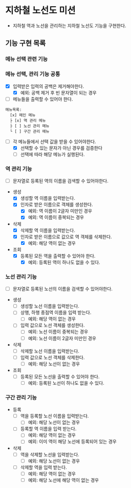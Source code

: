 # 지하철 노선도 미션
- 지하철 역과 노선을 관리하는 지하철 노선도 기능을 구현한다.

## 기능 구현 목록

### 메뉴 선택 관련 기능

### 메뉴 선택, 관리 기능 공통
- [x] 입력받은 입력의 공백은 제거해야한다.
  - [x] 예외: 공백 제거 후 빈 문자열이 되는 경우

- [ ] 메뉴들을 출력할 수 있어야 한다.
```
메뉴목록:
  [x] 메인 메뉴
  ├ [x] 역 관리 메뉴
  ├ [ ] 노선 관리 메뉴
  └ [ ] 구간 관리 메뉴
```

- [ ] 각 메뉴들에서 선택 값을 받을 수 있어야한다.
  - [x] 선택할 수 있는 문자가 아닌 경우를 검증한다
  - [ ] 선택에 따라 해당 메뉴가 실행된다.

### 역 관리 기능
- [ ] 문자열로 등록된 역의 이름을 검색할 수 있어야한다.
- 생성
  - [x] 생성할 역 이름을 입력받는다.
  - [x] 인자로 받은 이름으로 객체를 생성한다.
    - [x] 예외: 역 이름이 2글자 미만인 경우
    - [x] 예외: 역 이름이 중복되는 경우
- 삭제
  - [x] 삭제할 역 이름을 입력받는다.
  - [x] 인자로 받은 이름으로 값으로 역 객체를 삭제한다.
    - [x] 예외: 해당 역이 없는 경우
- 조회
  - [x] 등록된 모든 역을 출력할 수 있어야 한다.
    - [x] 예외: 등록된 역이 하나도 없을 수 있다.

### 노선 관리 기능
- [ ] 문자열로 등록된 노선의 이름을 검색할 수 있어야한다.
- 생성
  - [ ] 생성할 노선 이름을 입력받는다.
  - [ ] 상행, 하행 종점역 이름을 입력 받는다.
    - [ ] 예외: 해당 역이 없는 경우
  - [ ] 입력 값으로 노선 객체를 생성한다.
    - [ ] 예외: 노선 이름이 중복되는 경우
    - [ ] 예외: 노선 이름이 2글자 미만인 경우
- 삭제
  - [ ] 삭제할 노선 이름을 입력받는다.
  - [ ] 입력 값으로 노선 객체를 삭제한다.
    - [ ] 예외: 해당 노선이 없는 경우
- 조회
  - [ ] 등록된 모든 노선을 출력할 수 있어야 한다.
    - [ ] 예외: 등록된 노선이 하나도 없을 수 있다.

### 구간 관리 기능
- 등록
  - [ ] 역을 등록할 노선 이름을 입력받는다.
    - [ ] 예외: 해당 노선이 없는 경우
  - [ ] 등록할 역 이름을 입력 받는다.
    - [ ] 예외: 해당 역이 없는 경우
    - [ ] 예외: 이미 역이 해당 노선에 등록되어 있는 경우
- 삭제
  - [ ] 역을 삭제할 노선을 입력받는다.
    - [ ] 예외: 해당 노선이 없는 경우
  - [ ] 삭제할 역을 입력 받는다.
    - [ ] 예외: 해당 역이 없는 경우
    - [ ] 예외: 해당 노선에 해당 역이 없는 경우
